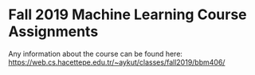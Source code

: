 # Fall 2019 Machine Learning Course Assignments
Any information about the course can be found here: https://web.cs.hacettepe.edu.tr/~aykut/classes/fall2019/bbm406/
